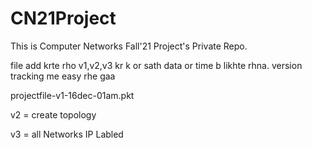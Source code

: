 # CN21Project
This is Computer Networks Fall'21 Project's Private Repo.

file add krte rho v1,v2,v3 kr k or sath data or time b likhte rhna. version tracking me easy rhe gaa

projectfile-v1-16dec-01am.pkt

v2 = create topology

v3 = all Networks IP Labled


